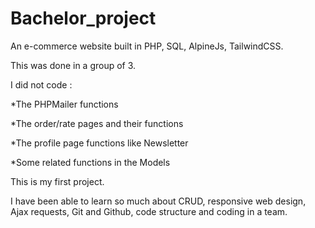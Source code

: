 # Bachelor_project

An e-commerce website built in PHP, SQL, AlpineJs, TailwindCSS.

This was done in a group of 3. 

I did not code :

*The PHPMailer functions

*The order/rate pages and their functions

*The profile page functions like Newsletter

*Some related functions in the Models


This is my first project.

I have been able to learn so much about CRUD, responsive web design,
Ajax requests, Git and Github, code structure and coding in a team. 

